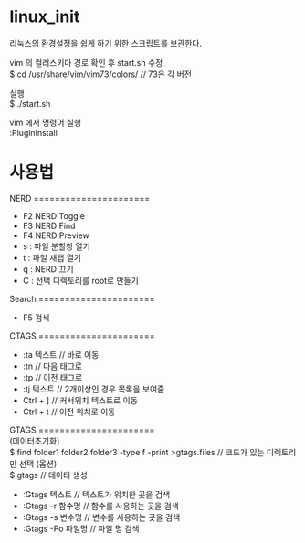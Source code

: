 # linux_init

리눅스의 환경설정을 쉽게 하기 위한 스크립트를 보관한다.

vim 의 컬러스키마 경로 확인 후 start.sh 수정  
  $ cd /usr/share/vim/vim73/colors/      // 73은 각 버전

실행  
  $ ./start.sh
  
vim 에서 명령어 실행  
  :PluginInstall

# 사용법
  
NERD ======================  
 * F2 NERD Toggle
 * F3 NERD Find
 * F4 NERD Preview
 * s : 파일 분할창 열기
 * t : 파일 새탭 열기
 * q : NERD 끄기
 * C : 선택 디렉토리를 root로 만들기  
   
Search ======================  
 * F5 검색
   
CTAGS ======================  
 * :ta 텍스트	// 바로 이동
 * :tn		// 다음 태그로
 * :tp		// 이전 태그로
 * :tj 텍스트	// 2개이상인 경우 목록을 보여줌
 * Ctrl + ]	// 커서위치 텍스트로 이동
 * Ctrl + t	// 이전 위치로 이동
   
GTAGS ======================  
(데이터초기화)  
$ find folder1 folder2 folder3 -type f -print >gtags.files // 코드가 있는 디렉토리만 선택 (옵션)  
$ gtags  // 데이터 생성  
 * :Gtags 텍스트		// 텍스트가 위치한 곳을 검색
 * :Gtags -r 함수명 	// 함수를 사용하는 곳을 검색
 * :Gtags -s 변수명	// 변수를 사용하는 곳을 검색
 * :Gtags -Po 파일명	// 파일 명 검색  
 
 
 
 
 
 
